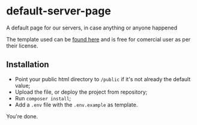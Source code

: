 # default-server-page
A default page for our servers, in case anything or anyone happened

The template used can be [found here](http://tutorialzine.com/2016/06/freebie-landing-page-template-with-flexbox/) and is free for comercial user as per their license.

## Installation
- Point your public html directory to `/public` if it's not already the default value;
- Upload the file, or deploy the project from repository;
- Run `composer install`;
- Add a `.env` file with the `.env.example` as template.

You're done.